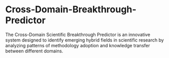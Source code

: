 # Cross-Domain-Breakthrough-Predictor
The Cross-Domain Scientific Breakthrough Predictor is an innovative system designed to identify emerging hybrid fields in scientific research by analyzing patterns of methodology adoption and knowledge transfer between different domains.
